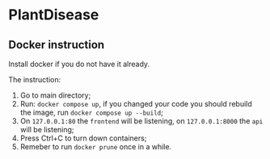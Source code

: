 # PlantDisease

## Docker instruction

Install docker if you do not have it already.

The instruction:

1. Go to main directory;
2. Run: `docker compose up`, if you changed your code you should rebuild the image, run `docker compose up --build`; 
3. On `127.0.0.1:80` the `frontend` will be listening, on `127.0.0.1:8000` the `api` will be listening;
4. Press Ctrl+C to turn down containers;
5. Remeber to run `docker prune` once in a while.
